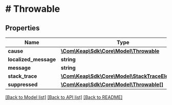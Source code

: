# # Throwable

## Properties

Name | Type | Description | Notes
------------ | ------------- | ------------- | -------------
**cause** | [**\Com\Keap\Sdk\Core\Model\Throwable**](Throwable.md) |  | [optional]
**localized_message** | **string** |  | [optional]
**message** | **string** |  | [optional]
**stack_trace** | [**\Com\Keap\Sdk\Core\Model\StackTraceElement[]**](StackTraceElement.md) |  | [optional]
**suppressed** | [**\Com\Keap\Sdk\Core\Model\Throwable[]**](Throwable.md) |  | [optional]

[[Back to Model list]](../../README.md#models) [[Back to API list]](../../README.md#endpoints) [[Back to README]](../../README.md)
